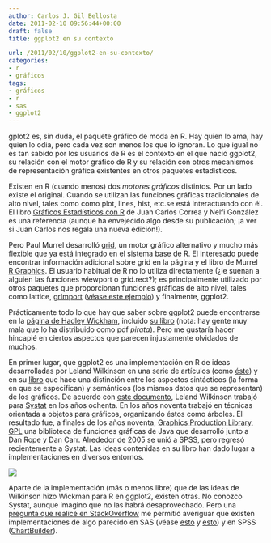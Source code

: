 ```yaml
---
author: Carlos J. Gil Bellosta
date: 2011-02-10 09:56:44+00:00
draft: false
title: ggplot2 en su contexto

url: /2011/02/10/ggplot2-en-su-contexto/
categories:
- r
- gráficos
tags:
- gráficos
- r
- sas
- ggplot2
---
```


gplot2 es, sin duda, el paquete gráfico de moda en R. Hay quien lo ama, hay quien lo odia, pero cada vez son menos los que lo ignoran. Lo que igual no es tan sabido por los usuarios de R es el contexto en el que nació ggplot2, su relación con el motor gráfico de R y su relación con otros mecanismos de representación gráfica existentes en otros paquetes estadísticos.

Existen en R (cuando menos) dos _motores gráficos_ distintos. Por un lado existe el original. Cuando se utilizan las funciones gráficas tradicionales de alto nivel, tales como como plot, lines, hist, etc.se está interactuando con él. El libro [Gráficos Estadísticos con R](http://cran.r-project.org/doc/contrib/grafi3.pdf) de Juan Carlos Correa y Nelfi González es una referencia (aunque ha envejecido algo desde su publicación; ¡a ver si Juan Carlos nos regala una nueva edición!).

Pero Paul Murrel desarrolló [grid](http://www.stat.auckland.ac.nz/~paul/grid/grid.html), un motor gráfico alternativo y mucho más flexible que ya está integrado en el sistema base de R. El interesado puede encontrar información adicional sobre grid en la página y el libro de Murrel [R Graphics](http://www.stat.auckland.ac.nz/~paul/RGraphics/rgraphics.html). El usuario habitual de R no lo utiliza directamente (¿le suenan a alguien las funciones wiewport o grid.rect?); es principalmente utilizado por otros paquetes que proporcionan funciones gráficas de alto nivel, tales como lattice, [grImport](http://cran.r-project.org/web/packages/grImport/index.html) ([véase este ejemplo](http://www.datanalytics.com/2010/06/18/graficos-en-r-con-simbolos-arbitrarios/)) y finalmente, ggplot2.

Prácticamente todo lo que hay que saber sobre ggplot2 puede encontrarse en la [página de Hadley Wickham](http://had.co.nz/ggplot2/), incluido [su libro](http://www.amazon.com/gp/product/0387981403?ie=UTF8&tag=hadlwick-20&linkCode=as2&camp=1789&creative=390957&creativeASIN=0387981403) (nota: hay gente muy mala que lo ha distribuido como pdf _pirata_). Pero me gustaría hacer hincapié en ciertos aspectos que parecen injustamente olvidados de muchos.

En primer lugar, que ggplot2 es una implementación en R de ideas desarrolladas por Leland Wilkinson en una serie de artículos (como [éste](http://www.cs.uic.edu/~wilkinson/Publications/gpl.pdf)) y en su [libro](http://www.amazon.com/Grammar-Graphics-Statistics-Computing/dp/0387245448/ref=sr_1_1?ie=UTF8&s=books&qid=1295007207&sr=8-1) que hace una distinción entre los aspectos sintácticos (la forma en que se especifican) y semánticos (los mismos datos que se representan) de los gráficos. De acuerdo con [este documento](http://allman.rhon.itam.mx/~ebarrios/Foro_XXV/3-ggplot2.pdf), Leland Wilkinson trabajó para [Systat](http://www.systat.com/About.aspx) en los años ochenta. En los años noventa trabajó en técnicas orientada a objetos para gráficos, organizando éstos como árboles. El resultado fue, a finales de los años noventa, [Graphics Production Library, GPL](http://www.cs.uic.edu/~wilkinson/nViZn/nvizn.html) una biblioteca de funciones gráficas de Java que desarrolló junto a Dan Rope y Dan Carr. Alrededor de 2005 se unió a SPSS, pero regresó recientemente a Systat. Las ideas contenidas en su libro han dado lugar a implementaciones en diversos entornos.

[![](/wp-uploads/2011/02/dataflow.jpg)
](/wp-uploads/2011/02/dataflow.jpg)

Aparte de la implementación (más o menos libre) que de las ideas de Wilkinson hizo Wickman para R en ggplot2, existen otras. No conozco Systat, aunque imagino que no las habrá desaprovechado. Pero una [pregunta que realicé en StackOverflow](http://stackoverflow.com/questions/4892368/implementations-of-the-grammar-of-graphics-in-statistical-packages) me permitió averiguar que existen implementaciones de algo parecido en SAS (véase [esto](http://support.sas.com/rnd/base/topics/statgraph/sugi204-29Rev.pdf) y [esto](http://www2.sas.com/proceedings/sugi31/262-31.pdf)) y en SPSS ([ChartBuilder](http://www.spss.com/training/trainertip/mayjune2009.htm)).
